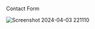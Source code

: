 Contact Form

![Screenshot 2024-04-03 221110](https://github.com/zaidkhan022/Contact-form/assets/150169004/64ad6f89-9a8d-43f0-b550-14c96ccf15a3)
